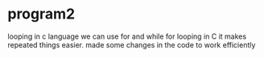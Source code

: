 # program2
looping in c language
we can use for and while for looping in C it makes repeated things easier.
made some changes in the code to work efficiently
